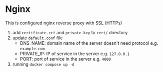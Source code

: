 # Nginx
This is configured nginx reverse proxy with SSL (HTTPs)

1. add `certificate.crt` and `private.key` to `cert/` directory
2. update `default.conf` file
   - DNS_NAME: domain name of the server doesn't need protocol e.g. `example.com`
   - PRIVATE_IP: IP of service in the server e.g. `127.0.0.1`
   - PORT: port of service in the server e.g. `4000`
3. running `docker compose up -d`
